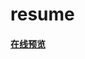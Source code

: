 # resume
#### [在线预览](https://htmlpreview.github.io/?https://github.com/vlnen/resume/blob/master/resume.html)